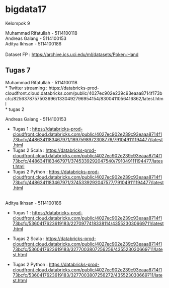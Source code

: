 # bigdata17

Kelompok 9

Muhammad Rifatullah -  5114100118 <br>
Andreas Galang -      5114100153 <br>
Aditya Ikhsan -       5114100186 <br>
<br>
Dataset FP : https://archive.ics.uci.edu/ml/datasets/Poker+Hand 

<h2>Tugas 7</h2>
Muhammad Rifatullah -  5114100118 <br>
  * Twitter streaming : https://databricks-prod-cloudfront.cloud.databricks.com/public/4027ec902e239c93eaaa8714f173bcfc/8256378757503696/1330492796954154/8300411056416862/latest.html
<br>
  * tugas 2

Andreas Galang -      5114100153 <br>
  - Tugas 1 : https://databricks-prod-cloudfront.cloud.databricks.com/public/4027ec902e239c93eaaa8714f173bcfc/4486341183467971/1897598972308776/791049111194477/latest.html <br>
  - Tugas 2 Scala : 
https://databricks-prod-cloudfront.cloud.databricks.com/public/4027ec902e239c93eaaa8714f173bcfc/4486341183467971/3745339292047540/791049111194477/latest.html<br>
  - Tugas 2 Python : 
https://databricks-prod-cloudfront.cloud.databricks.com/public/4027ec902e239c93eaaa8714f173bcfc/4486341183467971/3745339292047577/791049111194477/latest.html<br><br>

Aditya Ikhsan -       5114100186 <br>
  - Tugas 1 : https://databricks-prod-cloudfront.cloud.databricks.com/public/4027ec902e239c93eaaa8714f173bcfc/5360417623619183/2270977418338114/435523030669711/latest.html <br>
  
  - Tugas 2 Scala : https://databricks-prod-cloudfront.cloud.databricks.com/public/4027ec902e239c93eaaa8714f173bcfc/5360417623619183/3277003807256256/435523030669711/latest.html <br>

  - Tugas 2 Python : https://databricks-prod-cloudfront.cloud.databricks.com/public/4027ec902e239c93eaaa8714f173bcfc/5360417623619183/3277003807256272/435523030669711/latest.html 

